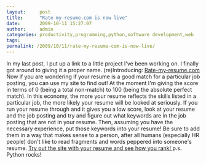 ```yaml
---
layout:     post
title:      "Rate-my-resume.com is now live"
date:       2009-10-11 15:27:07
author:     admin
categories: productivity,programming,python,software development,web
tags:  
permalink: /2009/10/11/rate-my-resume-com-is-now-live/
---
```

In my last post, I put up a link to a little project I've been working on. I finally got around to giving it a proper name. (re)Introducing: [Rate-my-resume.com](http://rate-my-resume.com) Now if you are wondering if your resume is a good match for a particular job posting, you can use my site to find out! At the moment I'm giving the score in terms of 0 (being a total non-match) to 100 (being the absolute perfect match). In this economy, the more your resume reflects the skills listed in a particular job, the more likely your resume will be looked at seriously. If you run your resume through and it gives you a low score, look at your resume and the job posting and try and figure out what keywords are in the job posting that are not in your resume. Then, assuming you have the necessary experience, put those keywords into your resume! Be sure to add them in a way that makes sense to a person, after all humans (especially HR people) don't like to read fragments and words peppered into someone's resume. [Try out the site with your resume and see how you rank! ](http://rate-my-resume.com) p.s. Python rocks!
